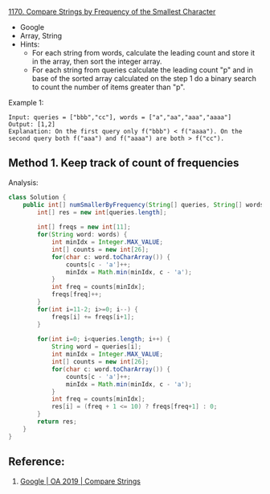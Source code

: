 [1170. Compare Strings by Frequency of the Smallest Character](https://leetcode.com/problems/compare-strings-by-frequency-of-the-smallest-character/)

* Google
* Array, String
* Hints:
    * For each string from words, calculate the leading count and store it in the array, then sort the integer array.
    * For each string from queries calculate the leading count "p" and in base of the sorted array calculated on the step 1 do a binary search to count the number of items greater than "p".
    
 
Example 1:
```
Input: queries = ["bbb","cc"], words = ["a","aa","aaa","aaaa"]
Output: [1,2]
Explanation: On the first query only f("bbb") < f("aaaa"). On the second query both f("aaa") and f("aaaa") are both > f("cc").
```

## Method 1. Keep track of count of frequencies
Analysis:

```java
class Solution {
    public int[] numSmallerByFrequency(String[] queries, String[] words) {
        int[] res = new int[queries.length];
        
        int[] freqs = new int[11];
        for(String word: words) {
            int minIdx = Integer.MAX_VALUE;
            int[] counts = new int[26];
            for(char c: word.toCharArray()) {
                counts[c - 'a']++;
                minIdx = Math.min(minIdx, c - 'a');
            }
            int freq = counts[minIdx];
            freqs[freq]++;
        }
        for(int i=11-2; i>=0; i--) {
            freqs[i] += freqs[i+1];
        }
        
        for(int i=0; i<queries.length; i++) {
            String word = queries[i];
            int minIdx = Integer.MAX_VALUE;
            int[] counts = new int[26];
            for(char c: word.toCharArray()) {
                counts[c - 'a']++;
                minIdx = Math.min(minIdx, c - 'a');
            }
            int freq = counts[minIdx];
            res[i] = (freq + 1 <= 10) ? freqs[freq+1] : 0;
        }
        return res;
    }
}
```

## Reference:
1. [Google | OA 2019 | Compare Strings](https://leetcode.com/discuss/interview-question/352458/) 



